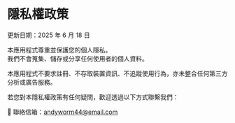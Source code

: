 # 隱私權政策

更新日期：2025 年 6 月 18 日

本應用程式尊重並保護您的個人隱私。  
我們不會蒐集、儲存或分享任何使用者的個人資料。

本應用程式不要求註冊、不存取裝置資訊、不追蹤使用行為，亦未整合任何第三方分析或廣告服務。

若您對本隱私權政策有任何疑問，歡迎透過以下方式聯繫我們：

📧 聯絡信箱：andyworm44@email.com
